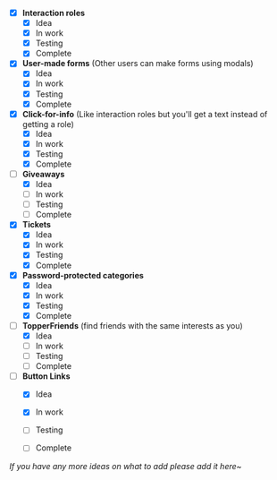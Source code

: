 - [X] **Interaction roles**
    - [X] Idea
    - [X] In work
    - [X] Testing
    - [X] Complete
- [X] **User-made forms** (Other users can make forms using modals)
    - [X] Idea
    - [X] In work
    - [X] Testing
    - [X] Complete
- [X] **Click-for-info** (Like interaction roles but you'll get a text instead of getting a role)
    - [X] Idea
    - [X] In work
    - [X] Testing
    - [X] Complete
- [ ] **Giveaways**
    - [X] Idea
    - [ ] In work
    - [ ] Testing
    - [ ] Complete
- [X] **Tickets**
    - [X] Idea
    - [X] In work
    - [X] Testing
    - [X] Complete
- [X] **Password-protected categories**
    - [X] Idea
    - [X] In work
    - [X] Testing
    - [X] Complete
- [ ] **TopperFriends** (find friends with the same interests as you)
    - [X] Idea
    - [ ] In work
    - [ ] Testing
    - [ ] Complete
- [ ] **Button Links**
    - [X] Idea
    - [X] In work
    - [ ] Testing
    - [ ] Complete


*If you have any more ideas on what to add please add it here~*
